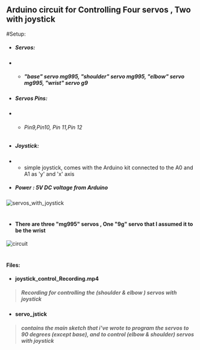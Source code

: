 ## Arduino circuit for Controlling Four servos , Two with joystick 
#Setup:
- ##### Servos: 
- - ##### "base" servo mg995, "shoulder" servo mg995, "elbow" servo mg995, "wrist" servo g9
- ##### Servos Pins: 
- - ###### Pin9,Pin10, Pin 11,Pin 12 
- ##### Joystick: 
- - simple joystick, comes with the Arduino kit connected to the A0 and A1 as 'y' and 'x' axis
- ##### Power : 5V DC voltage from Arduino 
![servos_with_joystick](https://user-images.githubusercontent.com/49666154/127266428-9e9b8bb4-2fd6-4ac9-b997-314c87fe5f0f.jpeg)
#
- #### There are three "mg995" servos , One "9g" servo that I assumed it to be the wrist 
![circuit](https://user-images.githubusercontent.com/49666154/127266488-fc4c3b7b-79ad-478b-b42a-12b9e5feaa0a.jpeg)
#
#### Files:
- #### joystick_control_Recording.mp4
 > ##### Recording for controlling the (shoulder & elbow ) servos with joystick
- #### servo_jstick
> ##### contains the main sketch that i've wrote to program the servos to 90 degrees (except base), and to control (elbow & shoulder) servos with joystick 


  

